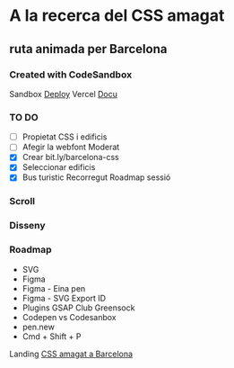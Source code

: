 # A la recerca del CSS amagat

## ruta animada per Barcelona

### Created with CodeSandbox

Sandbox [Deploy](https://2xtqvx.csb.app/)
Vercel [Docu](https://parceljs.org/getting-started/webapp/)

### TO DO
- [ ] Propietat CSS i edificis
- [ ] Afegir la webfont Moderat
- [x] Crear bit.ly/barcelona-css
- [x] Seleccionar edificis
- [x] Bus turistic Recorregut Roadmap sessió

### Scroll
### Disseny

### Roadmap
- SVG
- Figma
- Figma - Eina pen
- Figma - SVG Export ID
- Plugins GSAP Club Greensock
- Codepen vs Codesanbox
- pen.new
- Cmd + Shift + P

Landing [CSS amagat a Barcelona](https://bit.ly/barcelona-css)
